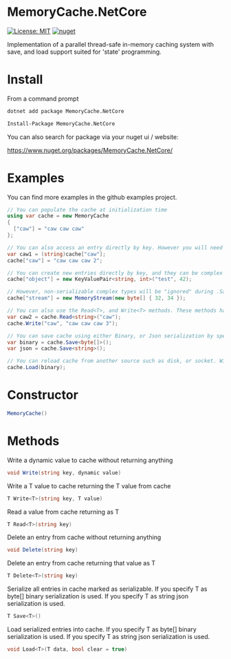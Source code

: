 # MemoryCache.NetCore
[![License: MIT](https://img.shields.io/badge/License-MIT-yellow.svg)](https://opensource.org/licenses/MIT) [![nuget](https://img.shields.io/nuget/v/MemoryCache.NetCore.svg)](https://www.nuget.org/packages/MemoryCache.NetCore/)

Implementation of a parallel thread-safe in-memory caching system with save, and load support suited for 'state' programming. 

# Install

From a command prompt
```bash
dotnet add package MemoryCache.NetCore
```

```bash
Install-Package MemoryCache.NetCore
```

You can also search for package via your nuget ui / website:

https://www.nuget.org/packages/MemoryCache.NetCore/

# Examples

You can find more examples in the github examples project.

```csharp
// You can populate the cache at initialization time
using var cache = new MemoryCache
{
  ["caw"] = "caw caw caw"
};

// You can also access an entry directly by key. However you will need to cast from dynamic using this method.
var caw1 = (string)cache["caw"];
cache["caw"] = "caw caw caw 2";

// You can create new entries directly by key, and they can be complex types!
cache["object"] = new KeyValuePair<string, int>("test", 42);

// However, non-serializable complex types will be "ignored" during .Save
cache["stream"] = new MemoryStream(new byte[] { 32, 34 });

// You can also use the Read<T>, and Write<T> methods. These methods handle casting for you to and from dynamic.
var caw2 = cache.Read<string>("caw");
cache.Write("caw", "caw caw caw 3");

// You can save cache using either Binary, or Json serialization by specifying either byte[], or string as T during save.
var binary = cache.Save<byte[]>();
var json = cache.Save<string>();

// You can reload cache from another source such as disk, or socket. With the option of clearing any existing data.
cache.Load(binary);
```

# Constructor

```csharp
MemoryCache()
```

# Methods

Write a dynamic value to cache without returning anything
```csharp
void Write(string key, dynamic value)
```

Write a T value to cache returning the T value from cache
```csharp
T Write<T>(string key, T value)
```

Read a value from cache returning as T
```csharp
T Read<T>(string key)
```

Delete an entry from cache without returning anything
```csharp
void Delete(string key)
```

Delete an entry from cache returning that value as T
```csharp
T Delete<T>(string key)
```

Serialize all entries in cache marked as serializable. If you specify T as byte[] binary serialization is used. If you specify T as string json serialization is used.
```csharp
T Save<T>()
```

Load serialized entries into cache. If you specify T as byte[] binary serialization is used. If you specify T as string json serialization is used.
```csharp
void Load<T>(T data, bool clear = true)
```
